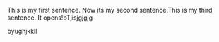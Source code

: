  This is my first sentence. Now its my second sentence.This is my third sentence. 
It opens!bTjisjgjgjg

byughjkkll